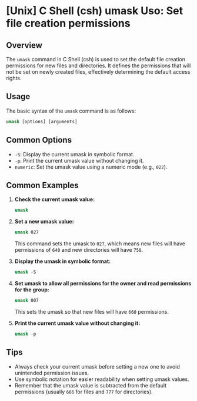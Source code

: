 # [Unix] C Shell (csh) umask Uso: Set file creation permissions

## Overview
The `umask` command in C Shell (csh) is used to set the default file creation permissions for new files and directories. It defines the permissions that will not be set on newly created files, effectively determining the default access rights.

## Usage
The basic syntax of the `umask` command is as follows:

```csh
umask [options] [arguments]
```

## Common Options
- `-S`: Display the current umask in symbolic format.
- `-p`: Print the current umask value without changing it.
- `numeric`: Set the umask value using a numeric mode (e.g., `022`).

## Common Examples
1. **Check the current umask value:**
   ```csh
   umask
   ```

2. **Set a new umask value:**
   ```csh
   umask 027
   ```
   This command sets the umask to `027`, which means new files will have permissions of `640` and new directories will have `750`.

3. **Display the umask in symbolic format:**
   ```csh
   umask -S
   ```

4. **Set umask to allow all permissions for the owner and read permissions for the group:**
   ```csh
   umask 007
   ```
   This sets the umask so that new files will have `660` permissions.

5. **Print the current umask value without changing it:**
   ```csh
   umask -p
   ```

## Tips
- Always check your current umask before setting a new one to avoid unintended permission issues.
- Use symbolic notation for easier readability when setting umask values.
- Remember that the umask value is subtracted from the default permissions (usually `666` for files and `777` for directories).